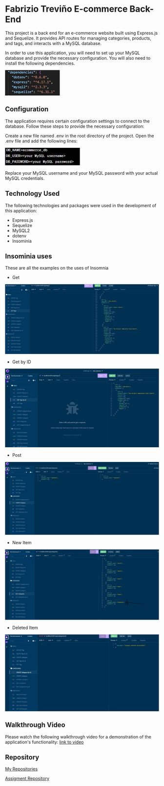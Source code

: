 # Fabrizio Treviño E-commerce Back-End

This project is a back end for an e-commerce website built using Express.js and Sequelize. It provides API routes for managing categories, products, and tags, and interacts with a MySQL database.

In order to use this application, you will need to set up your MySQL database and provide the necessary configuration. You will also need to install the following dependencies.

![dependenies](./assets/dependencies.JPG)

## Configuration

The application requires certain configuration settings to connect to the database. Follow these steps to provide the necessary configuration:

Create a new file named .env in the root directory of the project.
Open the .env file and add the following lines:

![env](./assets/env.JPG)

Replace your MySQL username and your MySQL password with your actual MySQL credentials.

## Technology Used

The following technologies and packages were used in the development of this application:

- Express.js
- Sequelize
- MySQL2
- dotenv
- Insominia

## Insominia uses

These are all the examples on the uses of Insomnia

- Get

![get](./assets/tags.JPG)

- Get by ID

![get by Id](./assets/tags-id.JPG)

- Post

![get](./assets/post.JPG)

- New Item

![get by Id](./assets/new.JPG)

- Deleted Item

![delete](./assets/delete.JPG)

## Walkthrough Video

Please watch the following walkthrough video for a demonstration of the application's functionality: [link to video](https://drive.google.com/file/d/1_dd2y4iLygKIdL5Ak8gUJjfAxTuMf_DX/view)

## Repository

[My Repositories](https://github.com/Fabri-Tech?tab=repositories)

[Assigment Repository](https://github.com/Fabri-Tech/Fabrizio-Trevino-ORM-ECommerce)
